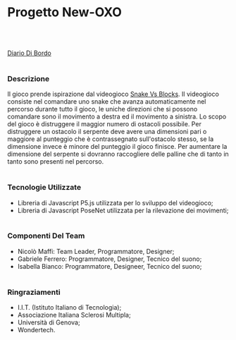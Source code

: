 # Progetto New-OXO 
</br></br>

[Diario Di Bordo](https://docs.google.com/spreadsheets/d/1i7o-DaUBjdFxjFVex9U1yanGdgBvGvw5iJV6RIwK5No/edit?usp=sharing)
</br></br>

### Descrizione
Il gioco prende ispirazione dal videogioco [Snake Vs Blocks](https://play.google.com/store/apps/details?id=com.bentostudio.ballsvsblocks&hl=it&gl=US).
Il videogioco consiste nel comandare uno snake che avanza automaticamente nel percorso durante tutto il gioco, le uniche direzioni che si possono comandare sono il movimento a destra ed il movimento a sinistra.
Lo scopo del gioco è distruggere il maggior numero di ostacoli possibile. Per distruggere un ostacolo il serpente deve avere una dimensioni pari o maggiore al
punteggio che è contrassegnato sull'ostacolo stesso, se la dimensione invece è minore del punteggio il gioco finisce.
Per aumentare la dimensione del serpente si dovranno raccogliere delle palline che di tanto in tanto sono presenti nel percorso.
</br></br>

### Tecnologie Utilizzate
- Libreria di Javascript P5.js utilizzata per lo sviluppo del videogioco;
- Libreria di Javascript PoseNet utilizzata per la rilevazione dei movimenti;
</br></br>

### Componenti Del Team
- Nicolò Maffi: Team Leader, Programmatore, Designer;
- Gabriele Ferrero: Programmatore, Designer, Tecnico del suono;
- Isabella Bianco: Programmatore, Designeer, Tecnico del suono;
</br></br>

### Ringraziamenti
- I.I.T. (Istituto Italiano di Tecnologia);
- Associazione Italiana Sclerosi Multipla;
- Università di Genova;
- Wondertech.
